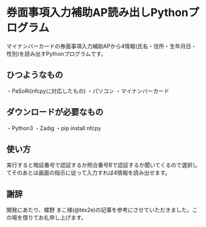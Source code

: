 # 券面事項入力補助AP読み出しPythonプログラム
マイナンバーカードの券面事項入力補助APから4情報(氏名・住所・生年月日・性別)を読み出すPythonプログラムです。

## ひつようなもの
・PaSoRi(nfcpyに対応したもの)
・パソコン
・マイナンバーカード

## ダウンロードが必要なもの
・Python3
・Zadig
・pip install nfcpy

## 使い方
実行すると暗証番号で認証するか照合番号Bで認証するか聞いてくるので選択してそのあとは画面の指示に従って入力すれば4情報を読み出せます。

## 謝辞
開発にあたり、蝶野 まこ様(@tex2e)の記事を参考にさせていただきました。この場を借りてお礼申し上げます。
